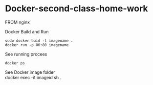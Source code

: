 # Docker-second-class-home-work


FROM nginx

Docker Build and Run

    sudo docker buid -t imagename .
    docker run -p 80:80 imagename
    
See running procees


    docker ps
    
See Docker image folder    
    docker exec -it imageid sh .
